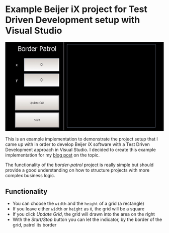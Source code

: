 # Example Beijer iX project for Test Driven Development setup with Visual Studio

![Demo recording](/assets/demo.gif)

This is an example implementation to demonstrate the project setup that I came up with in order
to develop Beijer iX software with a Test Driven Development approach in Visual Studio.
I decided to create this example implementation for my [blog post](https://timon.la/blog/tdd-for-ix/)
on the topic.

The functionality of the *border-patrol* project is really simple but should provide a good
understanding on how to structure projects with more complex business logic.

## Functionality

* You can choose the `width` and the `height` of a grid (a rectangle)
* If you leave either `width` or `height` as `0`, the grid will be a square
* If you click *Update Grid*, the grid will drawn into the area on the right
* With the *Start/Stop* button you can let the indicator, by the border of the grid,
patrol its border
